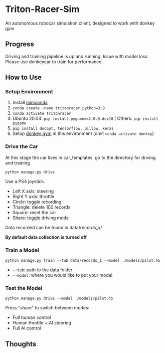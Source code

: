 # Triton-Racer-Sim
An autonomous robocar simulation client, designed to work with donkey gym

## Progress
Driving and training pipeline is up and running.
Issue with model loss. Please use donkeycar to train for performance.

## How to Use

### Setup Environment
1. Install [miniconda](https://docs.conda.io/projects/conda/en/latest/user-guide/install/index.html)
2. `conda create -name tritonracer python=3.8`
3. `conda activate tritonracer`
4. Ubuntu 20.04: `pip install pygame==2.0.0.dev10` | Others: `pip install pygame`
5. `pip install docopt, tensorflow, pillow, keras`
6. Setup [donkey gym](http://docs.donkeycar.com/guide/simulator/#install) in this environment (omit `conda activate donkey`)


### Drive the Car
At this stage the car lives in car_templates. go to the directory for driving and training

`python manage.py drive`

Use a PS4 joystick.
* Left X axis: steering
* Right Y axis: throttle
* Circle: toggle recording
* Triangle: delete 100 records
* Square: reset the car
* Share: toggle driving mode

Data recorded can be found in data/records_x/

**By default data collection is turned off**

### Train a Model

`python manage.py train --tub data/records_1 --model ./models/pilot.h5` 

* `--tub`: path to the data folder
* `--model`: where you would like to put your model

### Test the Model

`python manage.py drive --model ./models/pilot.h5`

Press "share" to switch between modes:

* Full human control
* Human throttle + AI steering
* Full AI control

## Thoughts